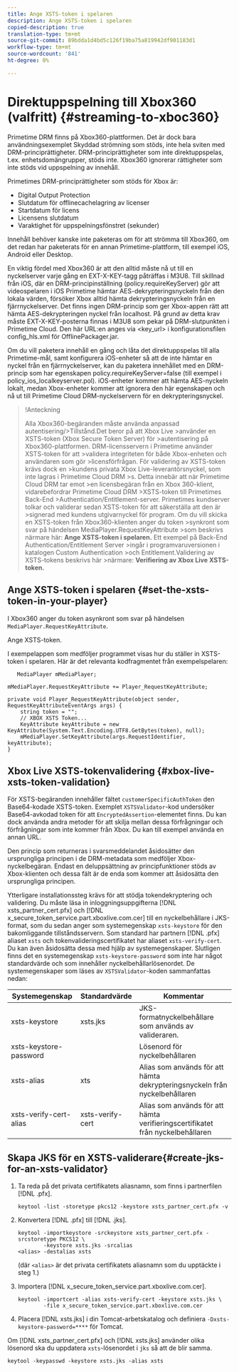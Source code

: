 ```yaml
---
title: Ange XSTS-token i spelaren
description: Ange XSTS-token i spelaren
copied-description: true
translation-type: tm+mt
source-git-commit: 89bdda1d4bd5c126f19ba75a819942df901183d1
workflow-type: tm+mt
source-wordcount: '841'
ht-degree: 0%

---
```



# Direktuppspelning till Xbox360 (valfritt) {#streaming-to-xboc360}

Primetime DRM finns på Xbox360-plattformen. Det är dock bara användningsexemplet Skyddad strömning som stöds, inte hela sviten med DRM-principrättigheter. DRM-principrättigheter som inte direktuppspelas, t.ex. enhetsdomängrupper, stöds inte. Xbox360 ignorerar rättigheter som inte stöds vid uppspelning av innehåll.

Primetimes DRM-principrättigheter som stöds för Xbox är:
* Digital Output Protection
* Slutdatum för offlinecachelagring av licenser
* Startdatum för licens
* Licensens slutdatum
* Varaktighet för uppspelningsfönstret (sekunder)

Innehåll behöver kanske inte paketeras om för att strömma till Xbox360, om det redan har paketerats för en annan Primetime-plattform, till exempel iOS, Android eller Desktop.

En viktig fördel med Xbox360 är att den alltid måste nå ut till en nyckelserver varje gång en EXT-X-KEY-tagg påträffas i M3U8. Till skillnad från iOS, där en DRM-principinställning (policy.requireKeyServer) gör att videospelaren i iOS Primetime hämtar AES-dekrypteringsnyckeln från den lokala värden, försöker Xbox alltid hämta dekrypteringsnyckeln från en fjärrnyckelserver. Det finns ingen DRM-princip som ger Xbox-appen rätt att hämta AES-dekrypteringen
nyckel från localhost. På grund av detta krav måste EXT-X-KEY-posterna finnas i M3U8 som pekar på DRM-slutpunkten i Primetime Cloud. Den här URL:en anges via &lt;key_url> i konfigurationsfilen config_hls.xml för OfflinePackager.jar.

Om du vill paketera innehåll en gång och låta det direktuppspelas till alla Primetime-mål, samt konfigurera iOS-enheter så att de inte hämtar en nyckel från en fjärrnyckelserver, kan du paketera innehållet med en DRM-princip som har egenskapen policy.requireKeyServer=false (till exempel i policy_ios_localkeyserver.pol). iOS-enheter kommer att hämta AES-nyckeln lokalt, medan Xbox-enheter kommer att ignorera den här egenskapen och nå ut till Primetime Cloud DRM-nyckelservern
för en dekrypteringsnyckel.

>!Anteckning
>
>Alla Xbox360-begäranden måste använda anpassad autentisering/>Tillstånd.Det beror på att Xbox Live >använder en XSTS-token (Xbox Secure Token Server) för >autentisering på Xbox360-plattformen.
>DRM-licensservern i Primetime använder XSTS-token för att >validera integriteten för både Xbox-enheten och användaren som gör >licensförfrågan. För validering av XSTS-token krävs dock en >kundens privata Xbox Live-leverantörsnyckel, som inte lagras i Primetime Cloud DRM >s. Detta innebär att när Primetime Cloud DRM tar emot >en licensbegäran från en Xbox 360-klient, vidarebefordrar Primetime Cloud DRM >XSTS-token till Primetimes Back-End >Authentication/Entitlement-server. Primetimes kundserver
>tolkar och validerar sedan XSTS-token för att säkerställa att den är >signerad med kundens utgivarnyckel för program.
>Om du vill skicka en XSTS-token från Xbox360-klienten anger du token >synkront som svar på händelsen MediaPlayer.RequestKeyAttribute >som beskrivs närmare här: **Ange XSTS-token i spelaren.** Ett exempel på Back-End Authentication/Entitlement Server >ingår i programvaruversionen i katalogen Custom Authentication >och Entitlement.Validering av XSTS-tokens beskrivs här >närmare:  **Verifiering av Xbox Live XSTS-token.**


## Ange XSTS-token i spelaren {#set-the-xsts-token-in-your-player}

I Xbox360 anger du token asynkront som svar på händelsen `MediaPlayer.RequestKeyAttribute`.

Ange XSTS-token.

I exempelappen som medföljer programmet visas hur du ställer in XSTS-token i spelaren. Här är det relevanta kodfragmentet från exempelspelaren:

```
   MediaPlayer mMediaPlayer;  
 
mMediaPlayer.RequestKeyAttribute += Player_RequestKeyAttribute;  
 
private void Player_RequestKeyAttribute(object sender, RequestKeyAttributeEventArgs args) {  
    string token = "";  
    // XBOX XSTS Token...  
    KeyAttribute keyAttribute = new KeyAttribute(System.Text.Encoding.UTF8.GetBytes(token), null);  
    mMediaPlayer.SetKeyAttribute(args.RequestIdentifier, keyAttribute);  
} 
```

## Xbox Live XSTS-tokenvalidering {#xbox-live-xsts-token-validation}

För XSTS-begäranden innehåller fältet `customerSpecificAuthToken` den Base64-kodade XSTS-token. Exemplet `XSTSValidator`-kod undersöker Base64-avkodad token för att `EncryptedAssertion`-elementet finns. Du kan dock använda andra metoder för att skilja mellan dessa förfrågningar och förfrågningar som inte kommer från Xbox. Du kan till exempel använda en annan URL.

Den princip som returneras i svarsmeddelandet åsidosätter den ursprungliga principen i de DRM-metadata som medföljer Xbox-nyckelbegäran. Endast en deluppsättning av principfunktioner stöds av Xbox-klienten och dessa fält är de enda som kommer att åsidosätta den ursprungliga principen.

Ytterligare installationssteg krävs för att stödja tokendekryptering och validering. Du måste läsa in inloggningsuppgifterna [!DNL xsts_partner_cert.pfx] och [!DNL x_secure_token_service.part.xboxlive.com.cer] till en nyckelbehållare i JKS-format, som du sedan anger som systemegenskap `xsts-keystore` för den bakomliggande tillståndsservern. Som standard har partnern [!DNL .pfx] aliaset `xsts` och tokenvalideringscertifikatet har aliaset `xsts-verify-cert`. Du kan även åsidosätta dessa med hjälp av systemegenskaper. Slutligen finns det en systemegenskap `xsts-keystore-password` som inte har något standardvärde och som innehåller nyckelbehållarlösenordet. De systemegenskaper som läses av `XSTSValidator`-koden sammanfattas nedan:

| Systemegenskap | Standardvärde | Kommentar |
|---|---|---|
| xsts-keystore | xsts.jks | JKS-formatnyckelbehållare som används av valideraren. |
| xsts-keystore-password |  | Lösenord för nyckelbehållaren |
| xsts-alias | xts | Alias som används för att hämta dekrypteringsnyckeln från nyckelbehållaren |
| xsts-verify-cert-alias | xsts-verify-cert | Alias som används för att hämta verifieringscertifikatet från nyckelbehållaren |

## Skapa JKS för en XSTS-validerare{#create-jks-for-an-xsts-validator}

1. Ta reda på det privata certifikatets aliasnamn, som finns i partnerfilen [!DNL .pfx].

   ```
   keytool -list -storetype pkcs12 -keystore xsts_partner_cert.pfx -v 
   ```

1. Konvertera [!DNL .pfx] till [!DNL .jks].

   ```
   keytool -importkeystore -srckeystore xsts_partner_cert.pfx -srcstoretype PKCS12 \  
           -keystore xsts.jks -srcalias  
   <alias> -destalias xsts
   ```

   (där `<alias>` är det privata certifikatets aliasnamn som du upptäckte i steg 1.)
1. Importera [!DNL x_secure_token_service.part.xboxlive.com.cer].

   ```
   keytool -importcert -alias xsts-verify-cert -keystore xsts.jks \  
           -file x_secure_token_service.part.xboxlive.com.cer 
   ```

1. Placera [!DNL xsts.jks] i din Tomcat-arbetskatalog och definiera `-Dxsts-keystore-password=****` för Tomcat.

Om [!DNL xsts_partner_cert.pfx] och [!DNL xsts.jks] använder olika lösenord ska du uppdatera `xsts`-lösenordet i `jks` så att de blir samma.

```
keytool -keypasswd -keystore xsts.jks -alias xsts 
```
